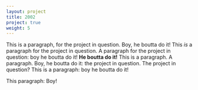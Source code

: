 ```yaml
---
layout: project
title: 2002
project: true
weight: 5
---
```


This is a paragraph, for the project in question. Boy, he boutta do it!
This *is* a paragraph for the project in question.
A paragraph for the project in question: boy he boutta do it!
__He boutta do it!__ This is a paragraph.
A paragraph. Boy, he boutta do it: the project in question.
The project in question? This is a paragraph: boy he boutta do it!

This paragraph: Boy!
